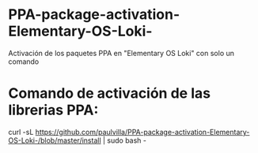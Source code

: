 # PPA-package-activation-Elementary-OS-Loki-
Activación de los paquetes PPA en "Elementary OS Loki" con solo un comando

# Comando de activación de las librerias PPA:

curl -sL https://github.com/paulvilla/PPA-package-activation-Elementary-OS-Loki-/blob/master/install | sudo bash -
